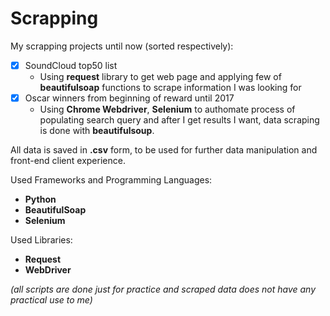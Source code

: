 # Scrapping

My scrapping projects until now (sorted respectively):
* [x] SoundCloud top50 list
	* Using **request** library to get web page and applying few of **beautifulsoap** functions to scrape information I was looking for
* [x] Oscar winners from beginning of reward until 2017 
	* Using **Chrome Webdriver**, **Selenium** to authomate process of populating search query and after I get results I want, data scraping is done with **beautifulsoup**.

All data is saved in **.csv** form, to be used for further data manipulation and front-end client experience.

Used Frameworks and Programming Languages:
* **Python**
* **BeautifulSoap**
* **Selenium**

Used Libraries:
* **Request**
* **WebDriver**

*(all scripts are done just for practice and scraped data does not have any practical use to me)*
